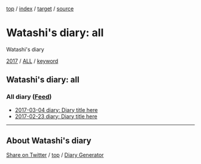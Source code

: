 [top](index.html) / [index](index.html) / [target](https://igapyon.github.io/mydiary/idxall.html) / [source](https://github.com/igapyon/mydiary/blob/gh-pages/idxall.src.md) 

Watashi's diary: all
=====================================================================================================
Watashi's diary

[2017](2017/index.html)
/ [ALL](idxall.html)
 / [keyword](keyword/index.html)

## Watashi's diary: all

### All diary ([Feed](https://igapyon.github.io/mydiary/atom.xml))

* [2017-03-04 diary: Diary title here](2017/ig170304.html)
* [2017-02-23 diary: Diary title here](2017/ig170223.html)


----------------------------------------------------------------------------------------------------

## About Watashi's diary

[Share on Twitter](https://twitter.com/intent/tweet?hashtags=igapyon%2Cdiary%2C%E3%81%84%E3%81%8C%E3%81%B4%E3%82%87%E3%82%93&text=Watashi%27s+diary%3A+all&url=https%3A%2F%2Figapyon.github.io%2Fmydiary%2Fidxall.html) / [top](index.html) / [Diary Generator](https://github.com/igapyon/igapyonv3)


